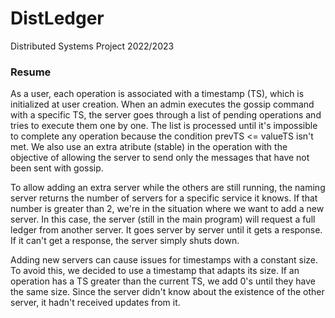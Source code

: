 # DistLedger

Distributed Systems Project 2022/2023

### Resume
As a user, each operation is associated with a timestamp (TS), which is initialized at user creation. When an admin executes the gossip command with a specific TS, the server goes through a list of pending operations and tries to execute them one by one. The list is processed until it's impossible to complete any operation because the condition prevTS <= valueTS isn't met. We also use an extra atribute (stable) in the operation with the objective of allowing the server to send only the messages that have not been sent with gossip.

To allow adding an extra server while the others are still running, the naming server returns the number of servers for a specific service it knows. If that number is greater than 2, we're in the situation where we want to add a new server. In this case, the server (still in the main program) will request a full ledger from another server. It goes server by server until it gets a response. If it can't get a response, the server simply shuts down.

Adding new servers can cause issues for timestamps with a constant size. To avoid this, we decided to use a timestamp that adapts its size. If an operation has a TS greater than the current TS, we add 0's until they have the same size. Since the server didn't know about the existence of the other server, it hadn't received updates from it.
